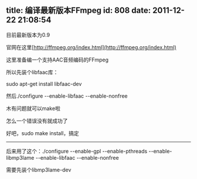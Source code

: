 title: 编译最新版本FFmpeg
id: 808
date: 2011-12-22 21:08:54
---

目前最新版本为0.9

官网在这里[http://ffmpeg.org/index.html](http://ffmpeg.org/index.html)

这里准备编一个支持AAC音频编码的FFmpeg

所以先装个libfaac库：

sudo apt-get install libfaac-dev

然后./configure --enable-libfaac --enable-nonfree

木有问题就可以make啦

怎么一个错误没有就成功了

好吧，sudo make install，搞定

----------------------------------------------------

后来用了这个：./configure --enable-gpl --enable-pthreads --enable-libmp3lame --enable-libfaac --enable-nonfree

需要先装个libmp3lame-dev